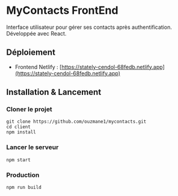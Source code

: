 # MyContacts FrontEnd

Interface utilisateur pour gérer ses contacts après authentification.  
Développée avec React.

## Déploiement

- Frontend Netlify : [https://stately-cendol-68fedb.netlify.app](https://stately-cendol-68fedb.netlify.app)

## Installation & Lancement  

### Cloner le projet

    git clone https://github.com/ouzmane1/mycontacts.git
    cd client
    npm install

### Lancer le serveur

    npm start

### Production

    npm run build

